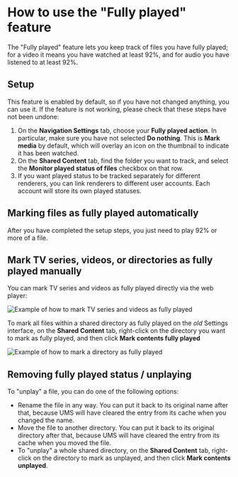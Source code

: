 # How to use the "Fully played" feature

The "Fully played" feature lets you keep track of files you have fully played; for a video it means you have watched at least 92%, and for audio you have listened to at least 92%.

## Setup

This feature is enabled by default, so if you have not changed anything, you can use it. If the feature is not working, please check that these steps have not been undone:

1. On the **Navigation Settings** tab, choose your **Fully played action**. In particular, make sure you have not selected **Do nothing**. This is **Mark media** by default, which will overlay an icon on the thumbnail to indicate it has been watched.
2. On the **Shared Content** tab, find the folder you want to track, and select the **Monitor played status of files** checkbox on that row.
3. If you want played status to be tracked separately for different renderers, you can link renderers to different user accounts. Each account will store its own played statuses.

## Marking files as fully played automatically

After you have completed the setup steps, you just need to play 92% or more of a file.

## Mark TV series, videos, or directories as fully played manually

You can mark TV series and videos as fully played directly via the web player:

![Example of how to mark TV series and videos as fully played](@site/docs/img/whats-new-in-v14-mark-tv-series-fully-played.png)

To mark all files within a shared directory as fully played on the _old_ Settings interface, on the **Shared Content** tab, right-click on the directory you want to mark as fully played, and then click **Mark contents fully played**

![Example of how to mark a directory as fully played](@site/docs/guides/img/how-to-use-the-fully-played-feature.png)

## Removing fully played status / unplaying

To "unplay" a file, you can do one of the following options:

- Rename the file in any way. You can put it back to its original name after that, because UMS will have cleared the entry from its cache when you changed the name.
- Move the file to another directory. You can put it back to its original directory after that, because UMS will have cleared the entry from its cache when you moved the file.
- To "unplay" a whole shared directory, on the **Shared Content** tab, right-click on the directory to mark as unplayed, and then click **Mark contents unplayed**.
